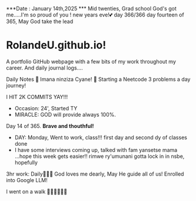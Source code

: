 ***Date : January 14th,2025 *** Mid twenties, Grad school God's got me.....I'm so proud of you ! new years eve!💕 day 366/366 day fourteen of 365, May God take the lead
# RolandeU.github.io!

A portfolio GitHub webpage with a few bits of my work throughout my career. And daily journal logs....


Daily Notes
💚 Imana ninziza Cyane! 
💚 Starting a Neetcode 3 problems a day journey!

I HIT 2K COMMITS YAY!!!

- Occasion: 24', Started TY 
- MIRACLE: GOD will provide always 100%.

Day 14 of 365. **Brave and thouthful!** 
- DAY: Monday, Went to work, class!!! first day and second dy of classes done
- I have some interviews coming up, talked with fam yansetse mama ...hope this week gets easier!!
rimwe ry'umunani
gotta lock in in nsbe, hopefully 

3hr work: Daily💚💚💚
God loves me dearly, May He guide all of  us!
Enrolled into Google LLM! 

I went on a walk 💚💚💚💚💚💚
